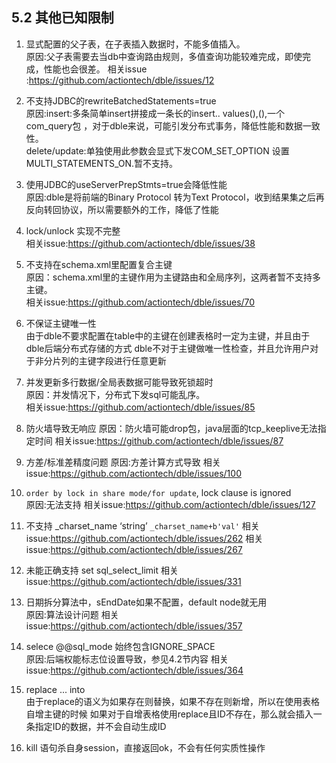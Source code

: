 ## 5.2 其他已知限制

1. 显式配置的父子表，在子表插入数据时，不能多值插入。  
原因:父子表需要去当db中查询路由规则，多值查询功能较难完成，即使完成，性能也会很差。
相关issue :https://github.com/actiontech/dble/issues/12  

2. 不支持JDBC的rewriteBatchedStatements=true  
原因:insert:多条简单insert拼接成一条长的insert.. values(),(),一个com\_query包 ，对于dble来说，可能引发分布式事务，降低性能和数据一致性。  
delete/update:单独使用此参数会显式下发COM\_SET\_OPTION 设置MULTI\_STATEMENTS\_ON.暂不支持。 

3. 使用JDBC的useServerPrepStmts=true会降低性能  
原因:dble是将前端的Binary Protocol 转为Text Protocol，收到结果集之后再反向转回协议，所以需要额外的工作，降低了性能

4. lock/unlock 实现不完整  
相关issue:https://github.com/actiontech/dble/issues/38  

5. 不支持在schema.xml里配置复合主键  
原因：schema.xml里的主键作用为主键路由和全局序列，这两者暂不支持多主键。  
相关issue:https://github.com/actiontech/dble/issues/70  

6. 不保证主键唯一性  
由于dble不要求配置在table中的主键在创建表格时一定为主键，并且由于dble后端分布式存储的方式
dble不对于主键做唯一性检查，并且允许用户对于非分片列的主键字段进行任意更新

7. 并发更新多行数据/全局表数据可能导致死锁超时  
原因：并发情况下，分布式下发sql可能乱序。  
相关issue:https://github.com/actiontech/dble/issues/85

8. 防火墙导致无响应
原因：防火墙可能drop包，java层面的tcp_keeplive无法指定时间
相关issue:https://github.com/actiontech/dble/issues/87

9. 方差/标准差精度问题
原因:方差计算方式导致
相关issue:https://github.com/actiontech/dble/issues/100

10. `order by lock in share mode/for update`, lock clause is ignored  
原因:无法支持
相关issue:https://github.com/actiontech/dble/issues/127

11. 不支持 _charset_name ‘string’   `_charset_name+b'val'`
相关issue:https://github.com/actiontech/dble/issues/262
相关issue:https://github.com/actiontech/dble/issues/267

12. 未能正确支持 set sql_select_limit 
相关issue:https://github.com/actiontech/dble/issues/331

13. 日期拆分算法中，sEndDate如果不配置，default node就无用  
原因:算法设计问题
相关issue:https://github.com/actiontech/dble/issues/357

14. selece @@sql_mode 始终包含IGNORE_SPACE  
原因:后端权能标志位设置导致，参见4.2节内容
相关issue:https://github.com/actiontech/dble/issues/364 

15. replace ... into  
由于replace的语义为如果存在则替换，如果不存在则新增，所以在使用表格自增主键的时候
如果对于自增表格使用replace且ID不存在，那么就会插入一条指定ID的数据，并不会自动生成ID

16. kill 语句杀自身session，直接返回ok，不会有任何实质性操作

